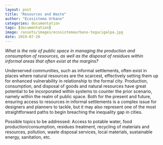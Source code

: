 ```yaml
---
layout: post
title: "Resources and Waste"
author: "Ecosistema Urbano"
categories: documentation
tags: [documentation]
image: /assets/images/ecosistemaurbano-tegucigalpa.jpg
date: 2019-07-26
---
```


_What is the role of public space in managing the production and consumption of resources, as well as the disposal of residues within informal areas that often exist at the margins?_

Underserved communities, such as informal settlements, often exist in places where natural resources are the scarcest, effectively setting them up for enhanced vulnerability in relationship to the formal city. Production, consumption, and disposal of goods and natural resources have great potential to be incorporated within systems to counter the prior scenario, namely within the realm of public space. Both for the present and future, ensuring access to resources in informal settlements is a complex issue for designers and planners to tackle, but it may also represent one of the most straightforward paths to begin breaching the inequality gap in cities.

Possible topics to be addressed: Access to potable water, food production/consumption, residues treatment, recycling of materials and resources, pollution, waste disposal services, local materials, sustainable energy, sanitation, etc. 